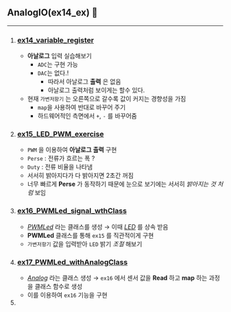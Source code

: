 ## AnalogIO(ex14_ex) 🎩
---
1. ### [ex14_variable_register](./ex14_variable_register)
   -  **아날로그** 입력 실습해보기
      -  `ADC`는 구현 가능
      -  `DAC`는 없다.!
         -  따라서 아날로그 **출력** 은 없음
         -  아날로그 출력처럼 보이게는 할수 있다.
   -  현재 `가변저항기` 는 오른쪽으로 갈수록 값이 커지는 경향성을 가짐
       -  `map`을 사용하여 반대로 바꾸어 주기
       -  하드웨어적인 측면에서 `+`, `-`  를 바꾸어줌
2. ### [ex15_LED_PWM_exercise](./ex15_LED_PWM_exercise)
   - `PWM` 을 이용하여 **아날로그 출력** 구현
   - `Perse` : 전류가 흐르는 폭 ?
   - `Duty` : 전류 비율을 나타냄
   - 서서히 밝아지다가 다 밝아지면 2초간 꺼짐
   - 너무 빠르게 **Perse** 가 동작하기 때문에 눈으로 보기에는 서서히 *밝아지는 것 처럼* 보임
3. ### [ex16_PWMLed_signal_wthClass](./ex16_PWMLed_signal_wthClass)
   - *[PWMLed](../libraries/PWMLed/)* 라는 클래스를 생성 → 이때 *[LED](../libraries/LED/)* 를 상속  받음 
   - **PWMLed** 클래스를 통해 `ex15` 를 직관적이게 구현
   - `가변저항기` 값을 입력받아 `LED` 밝기 *조절* 해보기
4. ### [ex17_PWMLed_withAnalogClass](./ex17_PWMLed_withAnalogClass)
   - *[Analog](../libraries/Analog/)* 라는 클래스 생성 → `ex16` 에서 센서 값을 **Read** 하고 **map** 하는 과정을 클래스 함수로 생성
   - 이를 이용하여 `ex16` 기능을 구현 
5. 